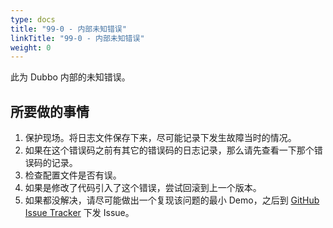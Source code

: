 ```yaml
---
type: docs
title: "99-0 - 内部未知错误"
linkTitle: "99-0 - 内部未知错误"
weight: 0
---
```


此为 Dubbo 内部的未知错误。

## 所要做的事情
1. 保护现场。将日志文件保存下来，尽可能记录下发生故障当时的情况。
2. 如果在这个错误码之前有其它的错误码的日志记录，那么请先查看一下那个错误码的记录。
3. 检查配置文件是否有误。
4. 如果是修改了代码引入了这个错误，尝试回滚到上一个版本。
5. 如果都没解决，请尽可能做出一个复现该问题的最小 Demo，之后到 [GitHub Issue Tracker](https://github.com/apache/dubbo/issues) 下发 Issue。

<p style="margin-top: 3rem;"> </p>